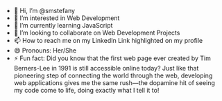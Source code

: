 - 👋 Hi, I’m @smstefany
- 👀 I’m interested in Web Development
- 🌱 I’m currently learning JavaScript
- 💞️ I’m looking to collaborate on Web Development Projects
- 📫 How to reach me on my LinkedIn Link highlighted on my profile
- 😄 Pronouns: Her/She
- ⚡ Fun fact: Did you know that 
   the first web page ever created by Tim Berners-Lee in 1991 is still accessible online today?
   Just like that pioneering step of connecting the world through the web, developing web applications gives me the same rush—the dopamine hit of seeing my code come to life,
   doing exactly what I tell it to!

<!---
smstefany/smstefany is a ✨ special ✨ repository because its `README.md` (this file) appears on your GitHub profile.
You can click the Preview link to take a look at your changes.
--->
